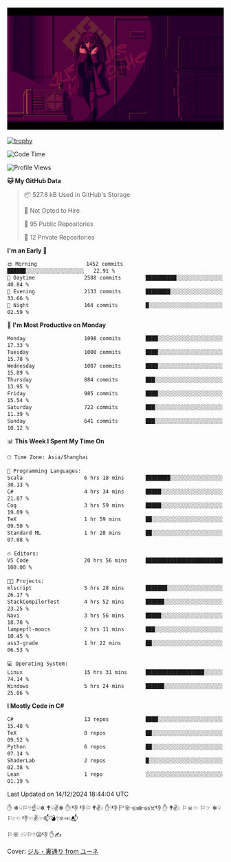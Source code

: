 ![](imgs/main.png)

[![trophy](https://github-profile-trophy.vercel.app/?username=NeilKleistGao&theme=dracula)](https://github.com/ryo-ma/github-profile-trophy)

<!--START_SECTION:waka-->
![Code Time](http://img.shields.io/badge/Code%20Time-1%2C511%20hrs%206%20mins-blue)

![Profile Views](http://img.shields.io/badge/Profile%20Views-0-blue)

**🐱 My GitHub Data** 

> 📦 527.8 kB Used in GitHub's Storage 
 > 
> 🚫 Not Opted to Hire
 > 
> 📜 95 Public Repositories 
 > 
> 🔑 12 Private Repositories 
 > 
**I'm an Early 🐤** 

```text
🌞 Morning                1452 commits        ██████░░░░░░░░░░░░░░░░░░░   22.91 % 
🌆 Daytime                2588 commits        ██████████░░░░░░░░░░░░░░░   40.84 % 
🌃 Evening                2133 commits        ████████░░░░░░░░░░░░░░░░░   33.66 % 
🌙 Night                  164 commits         █░░░░░░░░░░░░░░░░░░░░░░░░   02.59 % 
```
📅 **I'm Most Productive on Monday** 

```text
Monday                   1098 commits        ████░░░░░░░░░░░░░░░░░░░░░   17.33 % 
Tuesday                  1000 commits        ████░░░░░░░░░░░░░░░░░░░░░   15.78 % 
Wednesday                1007 commits        ████░░░░░░░░░░░░░░░░░░░░░   15.89 % 
Thursday                 884 commits         ███░░░░░░░░░░░░░░░░░░░░░░   13.95 % 
Friday                   985 commits         ████░░░░░░░░░░░░░░░░░░░░░   15.54 % 
Saturday                 722 commits         ███░░░░░░░░░░░░░░░░░░░░░░   11.39 % 
Sunday                   641 commits         ███░░░░░░░░░░░░░░░░░░░░░░   10.12 % 
```


📊 **This Week I Spent My Time On** 

```text
🕑︎ Time Zone: Asia/Shanghai

💬 Programming Languages: 
Scala                    6 hrs 18 mins       ████████░░░░░░░░░░░░░░░░░   30.13 % 
C#                       4 hrs 34 mins       █████░░░░░░░░░░░░░░░░░░░░   21.87 % 
Coq                      3 hrs 59 mins       █████░░░░░░░░░░░░░░░░░░░░   19.09 % 
TeX                      1 hr 59 mins        ██░░░░░░░░░░░░░░░░░░░░░░░   09.50 % 
Standard ML              1 hr 28 mins        ██░░░░░░░░░░░░░░░░░░░░░░░   07.08 % 

🔥 Editors: 
VS Code                  20 hrs 56 mins      █████████████████████████   100.00 % 

🐱‍💻 Projects: 
mlscript                 5 hrs 28 mins       ███████░░░░░░░░░░░░░░░░░░   26.17 % 
StackCompilerTest        4 hrs 52 mins       ██████░░░░░░░░░░░░░░░░░░░   23.25 % 
Navi                     3 hrs 56 mins       █████░░░░░░░░░░░░░░░░░░░░   18.78 % 
lampepfl-moocs           2 hrs 11 mins       ███░░░░░░░░░░░░░░░░░░░░░░   10.45 % 
ass3-grade               1 hr 22 mins        ██░░░░░░░░░░░░░░░░░░░░░░░   06.53 % 

💻 Operating System: 
Linux                    15 hrs 31 mins      ███████████████████░░░░░░   74.14 % 
Windows                  5 hrs 24 mins       ██████░░░░░░░░░░░░░░░░░░░   25.86 % 
```

**I Mostly Code in C#** 

```text
C#                       13 repos            ████░░░░░░░░░░░░░░░░░░░░░   15.48 % 
TeX                      8 repos             ██░░░░░░░░░░░░░░░░░░░░░░░   09.52 % 
Python                   6 repos             ██░░░░░░░░░░░░░░░░░░░░░░░   07.14 % 
ShaderLab                2 repos             █░░░░░░░░░░░░░░░░░░░░░░░░   02.38 % 
Lean                     1 repo              ░░░░░░░░░░░░░░░░░░░░░░░░░   01.19 % 
```




 Last Updated on 14/12/2024 18:44:04 UTC
<!--END_SECTION:waka-->

✋ ❄☟⚐🕆☝☟❄ 🕈☟✌❄ ✋🕯👎 👎⚐ 🕈✌💧 ✋🕯👎 🏱☼☜❄☜☠👎 ✋ 🕈✌💧 ⚐☠☜ ⚐☞ ❄☟⚐💧☜ 👎☜✌☞📫💣🕆❄☜💧📬

⚐☼ 💧☟⚐🕆☹👎 ✋✍

Cover: [ジル・裏通り from ユーネ](https://www.pixiv.net/artworks/62127066)
